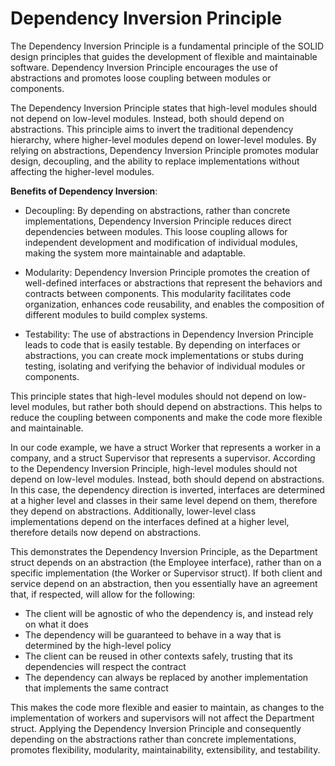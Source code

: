# Dependency Inversion Principle
The Dependency Inversion Principle is a fundamental principle of the SOLID design principles that guides the development of flexible and maintainable software. Dependency Inversion Principle encourages the use of abstractions and promotes loose coupling between modules or components.

The Dependency Inversion Principle states that high-level modules should not depend on low-level modules. Instead, both should depend on abstractions. This principle aims to invert the traditional dependency hierarchy, where higher-level modules depend on lower-level modules. By relying on abstractions, Dependency Inversion Principle promotes modular design, decoupling, and the ability to replace implementations without affecting the higher-level modules.

**Benefits of Dependency Inversion**:
-  Decoupling: By depending on abstractions, rather than concrete implementations, Dependency Inversion Principle reduces direct dependencies between modules. This loose coupling allows for independent development and modification of individual modules, making the system more maintainable and adaptable.

-  Modularity: Dependency Inversion Principle promotes the creation of well-defined interfaces or abstractions that represent the behaviors and contracts between components. This modularity facilitates code organization, enhances code reusability, and enables the composition of different modules to build complex systems.

-  Testability: The use of abstractions in Dependency Inversion Principle leads to code that is easily testable. By depending on interfaces or abstractions, you can create mock implementations or stubs during testing, isolating and verifying the behavior of individual modules or components.

This principle states that high-level modules should not depend on low-level modules, but rather both should depend on abstractions. This helps to reduce the coupling between components and make the code more flexible and maintainable.

In our code example, we have a struct Worker that represents a worker in a company, and a struct Supervisor that represents a supervisor. According to the Dependency Inversion Principle, high-level modules should not depend on low-level modules. Instead, both should depend on abstractions. In this case, the dependency direction is inverted, interfaces are determined at a higher level and classes in their same level depend on them, therefore they depend on abstractions. Additionally, lower-level class implementations depend on the interfaces defined at a higher level, therefore details now depend on abstractions.

This demonstrates the Dependency Inversion Principle, as the Department struct depends on an abstraction (the Employee interface), rather than on a specific implementation (the Worker or Supervisor struct). If both client and service depend on an abstraction, then you essentially have an agreement that, if respected, will allow for the following:
-  The client will be agnostic of who the dependency is, and instead rely on what it does
-  The dependency will be guaranteed to behave in a way that is determined by the high-level policy
-  The client can be reused in other contexts safely, trusting that its dependencies will respect the contract
-  The dependency can always be replaced by another implementation that implements the same contract

This makes the code more flexible and easier to maintain, as changes to the implementation of workers and supervisors will not affect the Department struct. Applying the Dependency Inversion Principle and consequently depending on the abstractions rather than concrete implementations, promotes flexibility, modularity, maintainability, extensibility, and testability.